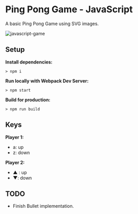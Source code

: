 # Ping Pong Game - JavaScript

A basic Ping Pong Game using SVG images.

![javascript-game](https://user-images.githubusercontent.com/6266503/52711180-fae3e900-2f45-11e9-8983-e0b842ffb0c4.gif)

## Setup

**Install dependencies:**

`> npm i`

**Run locally with Webpack Dev Server:**

`> npm start`

**Build for production:**

`> npm run build`

## Keys

**Player 1:**
* a: up
* z: down

**Player 2:**
* ▲ : up
* ▼: down

## TODO
* Finish Bullet implementation.

